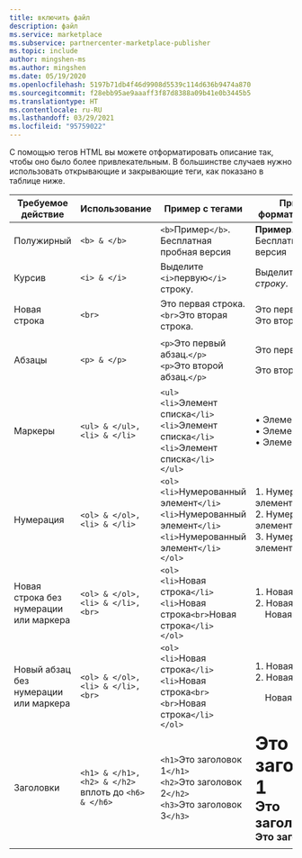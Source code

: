 ```yaml
---
title: включить файл
description: файл
ms.service: marketplace
ms.subservice: partnercenter-marketplace-publisher
ms.topic: include
author: mingshen-ms
ms.author: mingshen
ms.date: 05/19/2020
ms.openlocfilehash: 5197b71db4f46d9908d5539c114d636b9474a870
ms.sourcegitcommit: f28ebb95ae9aaaff3f87d8388a09b41e0b3445b5
ms.translationtype: HT
ms.contentlocale: ru-RU
ms.lasthandoff: 03/29/2021
ms.locfileid: "95759022"
---
```

С помощью тегов HTML вы можете отформатировать описание так, чтобы оно было более привлекательным. В большинстве случаев нужно использовать открывающие и закрывающие теги, как показано в таблице ниже.

|   Требуемое действие  |  Использование  |  Пример с тегами  |  Пример с форматированием   |
| --- | --- | --- | --- |
|   Полужирный  |  `<b> & </b>`  |  `<b>`Пример`</b>`. Бесплатная пробная версия  |  **Пример**. Бесплатная пробная версия   |
|   Курсив  |  `<i> & </i>`  |  Выделите `<i>`первую`</i>` строку.  |  Выделите *первую строку*.   |
|   Новая строка  |  `<br>`  |  Это первая строка.`<br>`Это вторая строка.  |  Это первая строка.<br>Это вторая строка.  |
|  Абзацы  |  `<p> & </p>`  |  `<p>`Это первый абзац.`</p>`<br>`<p>`Это второй абзац.`</p>`   |   <p>Это первый абзац.</p><p>Это второй абзац.</p>   |
|   Маркеры  |  `<ul> & </ul>, <li> & </li>`  |  `<ul>`<br>`<li>`Элемент списка`</li>`<br>`<li>`Элемент списка`</li>`<br>`<li>`Элемент списка`</li>`<br>`</ul>`  |  • Элемент списка<br>• Элемент списка<br>• Элемент списка   |
|   Нумерация  |  `<ol> & </ol>, <li> & </li>`  |  `<ol>`<br>`<li>`Нумерованный элемент`</li>`<br>`<li>`Нумерованный элемент`</li>`<br>`<li>`Нумерованный элемент`</li>`<br>`</ol>`   |   1. Нумерованный элемент<br>2. Нумерованный элемент<br>3. Нумерованный элемент   |
|   Новая строка без нумерации или маркера  |  `<ol> & </ol>, <li> & </li>, <br>`  |  `<ol>`<br>`<li>`Новая строка`</li>`<br>`<li>`Новая строка`<br>`Новая строка`</li>`<br>`</ol>`  |  1. Новая строка<br>2. Новая строка<br>&nbsp;&nbsp;&nbsp;&nbsp;Новая строка   |
|   Новый абзац без нумерации или маркера  |  `<ol> & </ol>, <li> & </li>, <br>`  |  `<ol>`<br>`<li>`Новая строка`</li>`<br>`<li>`Новая строка`<br><br>`Новая строка`</li>`<br>`</ol>`  |  1. Новая строка<br>2. Новая строка<p>&nbsp;&nbsp;&nbsp;&nbsp;Новая строка   |
|   Заголовки  |  `<h1> & </h1>, <h2> & </h2>` вплоть до `<h6> & </h6>`  |  `<h1>`Это заголовок 1`</h1>`<br>`<h2>`Это заголовок 2`</h2>`<br>`<h3>`Это заголовок 3`</h3>`  |  **<font size="+3">Это заголовок 1</font>**<br>**<font size="+2">Это заголовок 2</font>**<br>**<font size="+1">Это заголовок 3</font>**  |
| | | |
